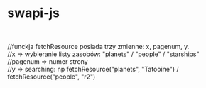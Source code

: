 # swapi-js
<br>

//funckja fetchResource posiada trzy zmienne: x, pagenum, y. <br>
//x => wybieranie listy zasobów: "planets" / "people" / "starships"  <br>
//pagenum => numer strony <br>
//y => searching: np fetchResource("planets", "Tatooine") / fetchResource("people", "r2") <br>
